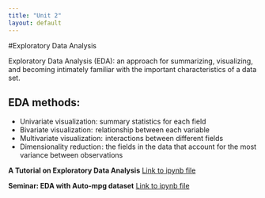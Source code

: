 ```yaml
---
title: "Unit 2"
layout: default
---
```


#Exploratory Data Analysis

Exploratory Data Analysis (EDA): an approach for summarizing, visualizing, and becoming intimately familiar with the important characteristics of a data set.

## EDA methods:
+ Univariate visualization: summary statistics for each field
+ Bivariate visualization:  relationship between each variable
+ Multivariate visualization:  interactions between different fields
+ Dimensionality reduction : the fields in the data that account for the most variance between observations

**A Tutorial on Exploratory Data Analysis** [Link to ipynb file](./Supplementary_Material/Unit02_A_Tutorial_on_Exploratory_Data_Analysis.ipynb)

**Seminar: EDA with Auto-mpg dataset** [Link to ipynb file]()



